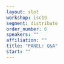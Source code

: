 ```yaml
---
layout: slot
workshop: isc19
segment: distribute
order_number: 6
speakers: ""
affiliation: ""
title: "PANEL: Q&A"
start: ""
---
```

